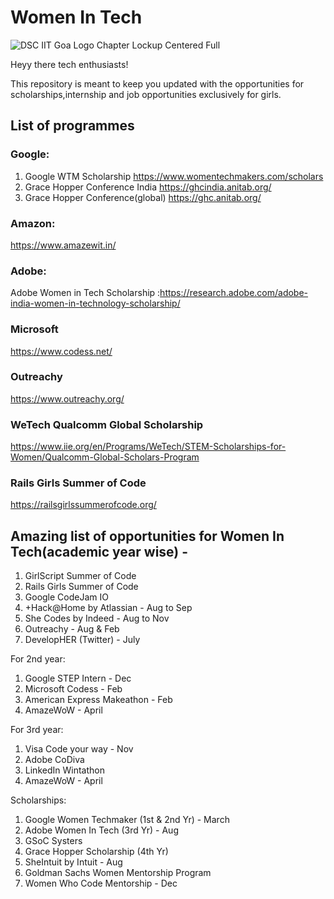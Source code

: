 # Women In Tech

![DSC IIT Goa Logo Chapter Lockup Centered Full](https://user-images.githubusercontent.com/73928744/180194605-545b0b08-af9a-4849-ba21-7577a4596748.png)

Heyy there tech enthusiasts!

This repository is meant to keep you updated with the opportunities for scholarships,internship and job opportunities exclusively for girls.

## List of programmes
### Google:
1. Google WTM Scholarship
    https://www.womentechmakers.com/scholars
2. Grace Hopper Conference India https://ghcindia.anitab.org/
3. Grace Hopper Conference(global) https://ghc.anitab.org/

 ### Amazon:
 https://www.amazewit.in/

 ### Adobe:
 Adobe Women in Tech Scholarship :https://research.adobe.com/adobe-india-women-in-technology-scholarship/

 ### Microsoft
 https://www.codess.net/

 ### Outreachy
 https://www.outreachy.org/

 ### WeTech Qualcomm Global Scholarship
 https://www.iie.org/en/Programs/WeTech/STEM-Scholarships-for-Women/Qualcomm-Global-Scholars-Program

 ### Rails Girls Summer of Code
 https://railsgirlssummerofcode.org/


 ## Amazing list of opportunities for Women In Tech(academic year wise) -

1. GirlScript Summer of Code
2. Rails Girls Summer of Code
3. Google CodeJam IO
4. +Hack@Home by Atlassian - Aug to Sep
5. She Codes by Indeed - Aug to Nov
6. Outreachy - Aug & Feb
7. DevelopHER (Twitter) - July

For 2nd year:
1. Google STEP Intern - Dec
2. Microsoft Codess - Feb
3. American Express Makeathon - Feb
4. AmazeWoW - April

For 3rd year:
1. Visa Code your way - Nov
2. Adobe CoDiva
3. LinkedIn Wintathon
4. AmazeWoW - April

Scholarships:
1. Google Women Techmaker (1st & 2nd Yr) - March
2. Adobe Women In Tech (3rd Yr) - Aug
3. GSoC Systers
4. Grace Hopper Scholarship (4th Yr)
5. SheIntuit by Intuit - Aug
6. Goldman Sachs Women Mentorship Program
7. Women Who Code Mentorship - Dec

